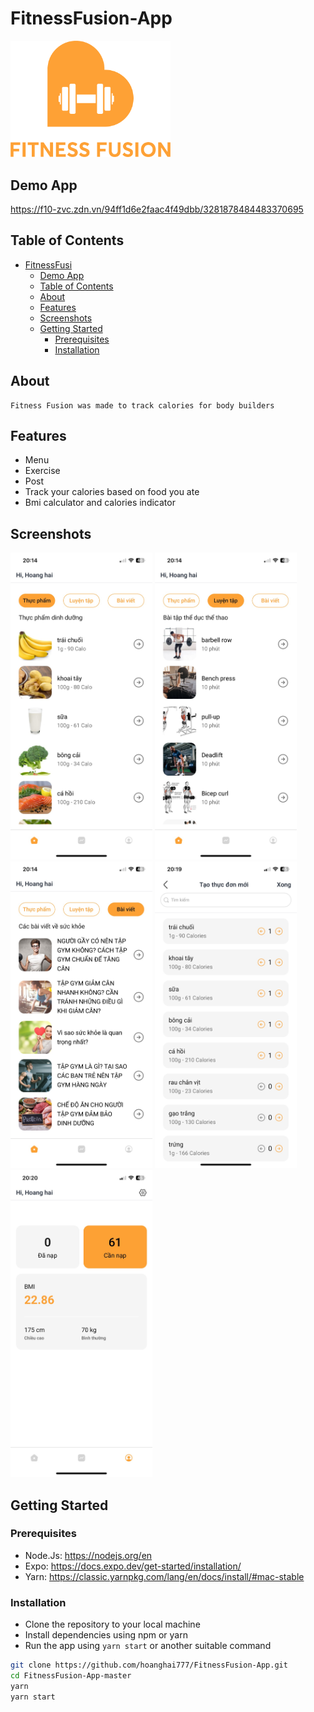 # FitnessFusion-App

<img src="assets/logo.png" width="256" alt='logo'>


## Demo App
<!--Lát quay video màn hình rồi đưa lên driver rồi cho link và bên dưới-->
https://f10-zvc.zdn.vn/94ff1d6e2faac4f49dbb/3281878484483370695

## Table of Contents
- [FitnessFusi](#FitnessFusion)
  - [Demo App](#demo-app)
  - [Table of Contents](#table-of-contents)
  - [About](#about)
  - [Features](#features)
  - [Screenshots](#screenshots)
  - [Getting Started](#getting-started)
    - [Prerequisites](#prerequisites)
    - [Installation](#installation)

## About
    Fitness Fusion was made to track calories for body builders
## Features
- Menu
- Exercise
- Post
- Track your calories based on food you ate
- Bmi calculator and calories indicator
## Screenshots

<p float='left'>
<img src="images/menu.jpg" width="45%" alt='screen_demo'>
<img src="images/Exercise.jpg" width="45%" alt='screen_demo'>
<img src="images/posts.jpg" width="45%" alt='screen_demo'>
<img src="images/track-your-calories-based-on-food-you-ate.jpg" width="45%" alt='screen_demo'>
<img src="images/Bmi-calculator-and-calories-indicator.jpg" width="45%" alt='screen_demo'>

</p>



## Getting Started

### Prerequisites

- Node.Js: https://nodejs.org/en
- Expo: https://docs.expo.dev/get-started/installation/
- Yarn: https://classic.yarnpkg.com/lang/en/docs/install/#mac-stable

### Installation

- Clone the repository to your local machine
- Install dependencies using npm or yarn
- Run the app using `yarn start` or another suitable command

```bash
git clone https://github.com/hoanghai777/FitnessFusion-App.git
cd FitnessFusion-App-master
yarn
yarn start